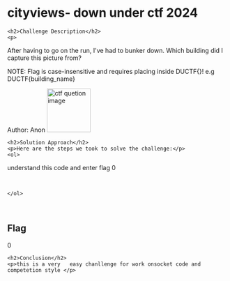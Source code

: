 
<!DOCTYPE html>
<html>

<body>
    <h1>cityviews- down under ctf 2024</h1>

    <h2>Challenge Description</h2>
    <p> 
After having to go on the run, I've had to bunker down. Which building did I capture this picture from?

NOTE: Flag is case-insensitive and requires placing inside DUCTF{}! e.g DUCTF{building_name}

Author: Anon
<img src=" https://cybersecctf.github.io/blog/2024/downunderctf2024/cityviews/cityviews.jpeg" alt="ctf quetion image" width="100" height="100" class="inline"/>

</p>
 
    <h2>Solution Approach</h2>
    <p>Here are the steps we took to solve the challenge:</p>
    <ol>
understand this code and enter flag 0
<pre>

</pre>        
       
    
    </ol>
<br>
    <h2>Flag</h2>
    <p class="flag">0
</p>

    <h2>Conclusion</h2>
    <p>this is a very   easy chanllenge for work onsocket code and competetion style </p>
</body>
</html>



